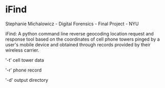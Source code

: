 # iFind

Stephanie Michalowicz - Digital Forensics - Final Project - NYU

iFind: A python command line reverse geocoding location request and response tool 
based on the coordinates of cell phone towers pinged by a user's mobile device and 
obtained through records provided by their wireless carrier.

'-t' cell tower data

'-r' phone record

'-d' output directory
